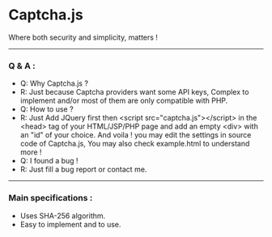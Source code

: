<h1>Captcha.js</h1>
<caption>Where both security and simplicity, matters !</caption>
<hr/>
<h3>Q & A :</h3>
<ul>
<li>Q: Why Captcha.js ?</li>
<li>R: Just because Captcha providers want some API keys, Complex to implement and/or most of them are only compatible with PHP.</li>
<li>Q: How to use ?</li>
<li>R: Just Add JQuery first then &lt;script src="captcha.js"&gt;&lt;/script&gt; in the &lt;head&gt; tag of your HTML/JSP/PHP page and add an empty &lt;div&gt; with an "id" of your choice. And voila ! you may edit the settings in source code of Captcha.js, You may also check example.html to understand more !
<li>Q: I found a bug !</li>
<li>R: Just fill a bug report or contact me.</li>
</ul>
<hr/>
<h3>Main specifications :</h3>
<ul>
  <li>Uses SHA-256 algorithm.</li>
  <li>Easy to implement and to use.</li>
</ul>
